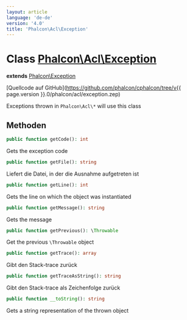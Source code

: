 ```yaml
---
layout: article
language: 'de-de'
version: '4.0'
title: 'Phalcon\Acl\Exception'
---
```

# Class [Phalcon\Acl\Exception](Phalcon_Acl_Exception)

**extends** [Phalcon\Exception](Phalcon_Exception)

[Quellcode auf GitHub](https://github.com/phalcon/cphalcon/tree/v{{ page.version }}.0/phalcon/acl/exception.zep)

Exceptions thrown in `Phalcon\Acl\*` will use this class

## Methoden

```php
public function getCode(): int
```

Gets the exception code

```php
public function getFile(): string
```

Liefert die Datei, in der die Ausnahme aufgetreten ist

```php
public function getLine(): int
```

Gets the line on which the object was instantiated

```php
public function getMessage(): string
```

Gets the message

```php
public function getPrevious(): \Throwable
```

Get the previous `\Throwable` object

```php
public function getTrace(): array
```

Gibt den Stack-trace zurück

```php
public function getTraceAsString(): string
```

Gibt den Stack-trace als Zeichenfolge zurück

```php
public function __toString(): string
```

Gets a string representation of the thrown object